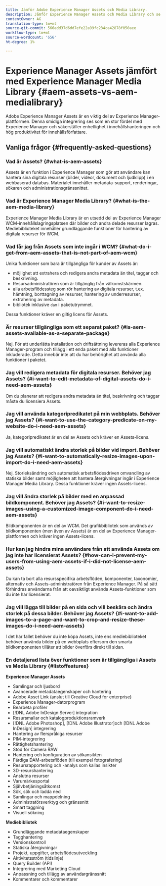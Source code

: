 ```yaml
---
title: Jämför Adobe Experience Manager Assets och Media Library.
description: Jämför Experience Manager Assets och Media Library och se skillnaderna.
contentOwner: AG
translation-type: tm+mt
source-git-commit: 566add37d6dd7efe22a99fc234ca42878f050aee
workflow-type: tm+mt
source-wordcount: '656'
ht-degree: 1%

---
```



# Experience Manager Assets jämfört med Experience Manager Media Library {#aem-assets-vs-aem-medialibrary}

Adobe Experience Manager Assets är en viktig del av Experience Manager-plattformen. Denna smidiga integrering ses som en stor fördel med Experience Manager och säkerställer enhetlighet i innehållshanteringen och hög produktivitet för innehållsförfattare.

## Vanliga frågor {#frequently-asked-questions}

### Vad är Assets? {#what-is-aem-assets}

Assets är en funktion i Experience Manager som gör att användare kan hantera sina digitala resurser (bilder, videor, dokument och ljudklipp) i en webbaserad databas. Materialet innehåller metadata-support, renderingar, sökaren och administrationsgränssnittet.

### Vad är Experience Manager Media Library? {#what-is-the-aem-media-library}

Experience Manager Media Library är en utsedd del av Experience Manager WCM-innehållslagringsplatsen där bilder och andra delade resurser lagras. Mediebiblioteket innehåller grundläggande funktioner för hantering av digitala resurser för WCM.

### Vad får jag från Assets som inte ingår i WCM? {#what-do-i-get-from-aem-assets-that-is-not-part-of-aem-wcm}

Unika funktioner som bara är tillgängliga för kunder av Assets är:

* möjlighet att extrahera och redigera andra metadata än titel, taggar och beskrivning.
* Resursadministratören som är tillgänglig från välkomstskärmen.
* alla arbetsflödessteg som rör hantering av digitala resurser, t.ex. hämtning, borttagning av resurser, hantering av underresurser, extrahering av metadata.
* bibliotek inklusive `dam` i paketutrymmet.

Dessa funktioner kräver en giltig licens för Assets.

### Är resurser tillgängliga som ett separat paket? {#is-aem-assets-available-as-a-separate-package}

Nej. För att underlätta installation och driftsättning levereras alla Experience Manager-program och tillägg i ett enda paket med alla funktioner inkluderade. Detta innebär inte att du har behörighet att använda alla funktioner i paketet.

### Jag vill redigera metadata för digitala resurser. Behöver jag Assets? {#i-want-to-edit-metadata-of-digital-assets-do-i-need-aem-assets}

Om du planerar att redigera andra metadata än titel, beskrivning och taggar måste du licensiera Assets.

### Jag vill använda kategoripredikatet på min webbplats. Behöver jag Assets? {#i-want-to-use-the-category-predicate-on-my-website-do-i-need-aem-assets}

Ja, kategoripredikatet är en del av Assets och kräver en Assets-licens.

### Jag vill automatiskt ändra storlek på bilder vid import. Behöver jag Assets? {#i-want-to-automatically-resize-images-upon-import-do-i-need-aem-assets}

Nej. Storleksändring och automatisk arbetsflödesdriven omvandling av statiska bilder samt möjligheten att hantera återgivningar ingår i Experience Manager Media Library. Dessa funktioner kräver ingen Assets-licens.

### Jag vill ändra storlek på bilder med en anpassad bildkomponent. Behöver jag Assets? {#i-want-to-resize-images-using-a-customized-image-component-do-i-need-aem-assets}

Bildkomponenten är en del av WCM. Det grafikbibliotek som används av bildkomponenten (men även av Assets) är en del av Experience Manager-plattformen och kräver ingen Assets-licens.

### Hur kan jag hindra mina användare från att använda Assets om jag inte har licensierat Assets? {#how-can-i-prevent-my-users-from-using-aem-assets-if-i-did-not-license-aem-assets}

Du kan ta bort alla resursspecifika arbetsflöden, komponenter, taxonomier, alternativ och Assets-administratören från Experience Manager. På så sätt förhindras användarna från att oavsiktligt använda Assets-funktioner som du inte har licensierat.

### Jag vill lägga till bilder på en sida och vill beskära och ändra storlek på dessa bilder. Behöver jag Assets? {#i-want-to-add-images-to-a-page-and-want-to-crop-and-resize-these-images-do-i-need-aem-assets}

I det här fallet behöver du inte köpa Assets, inte ens mediebiblioteket behöver använda bilder på en webbplats eftersom den smarta bildkomponenten tillåter att bilder överförs direkt till sidan.

### En detaljerad lista över funktioner som är tillgängliga i Assets vs Media Library {#listoffeatures}

**Experience Manager Assets**

* Samlingar och ljusbord
* Avancerade metadataegenskaper och hantering
* Adobe Asset Link (anslut till Creative Cloud for enterprise)
* Experience Manager-datorprogram
* Bearbeta profiler
* [!DNL Adobe InDesign Server] integration
* Resursmallar och katalogproduktionsramverk
* [!DNL Adobe Photoshop], [!DNL Adobe Illustrator]och [!DNL Adobe InDesign] integrering
* Hantering av flerspråkiga resurser
* PIM-integrering
* Rättighetshantering
* Stöd för Camera RAW
* Hantering och konfiguration av sökansikten
* Färdiga DAM-arbetsflöden (till exempel fotografering)
* Resursrapportering och -analys som kallas insikter
* 3D-resurshantering
* Anslutna resurser
* Varumärkesportal
* Självbetjäningsåtkomst
* Sök, sök och ladda ned
* Samlingar och mappdelning
* Administratörsverktyg och gränssnitt
* Smart taggning
* Visuell sökning

**Mediebibliotek**

* Grundläggande metadataegenskaper
* Tagghantering
* Versionskontroll
* Statiska återgivningar
* Projekt, uppgifter, arbetsflödesutveckling
* Aktivitetsström (tidslinje)
* Query Builder (API)
* Integrering med Marketing Cloud
* Anpassning och tillägg av användargränssnitt
* Kommentarer och kommentarer
